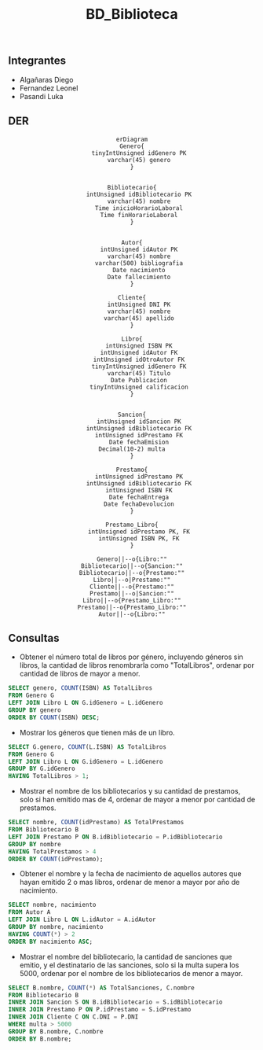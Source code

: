 <br>
<h1 align= "center">BD_Biblioteca</h1>
<br>

## Integrantes

- Algañaras Diego
- Fernandez Leonel
- Pasandi Luka


## DER

<div align="center">

```mermaid
erDiagram
Genero{
    tinyIntUnsigned idGenero PK
    varchar(45) genero
}


Bibliotecario{
    intUnsigned idBibliotecario PK
    varchar(45) nombre
    Time inicioHorarioLaboral
    Time finHorarioLaboral
}


Autor{
    intUnsigned idAutor PK
    varchar(45) nombre
    varchar(500) bibliografia
    Date nacimiento
    Date fallecimiento
}

Cliente{
    intUnsigned DNI PK
    varchar(45) nombre
    varchar(45) apellido
}

Libro{
    intUnsigned ISBN PK
    intUnsigned idAutor FK
    intUnsigned idOtroAutor FK
    tinyIntUnsigned idGenero FK
    varchar(45) Titulo
    Date Publicacion
    tinyIntUnsigned calificacion
}


Sancion{
    intUnsigned idSancion PK
    intUnsigned idBibliotecario FK
    intUnsigned idPrestamo FK
    Date fechaEmision
    Decimal(10-2) multa    
}

Prestamo{
    intUnsigned idPrestamo PK
    intUnsigned idBibliotecario FK
    intUnsigned ISBN FK
    Date fechaEntrega
    Date fechaDevolucion
}

Prestamo_Libro{
    intUnsigned idPrestamo PK, FK
    intUnsigned ISBN PK, FK
}

Genero||--o{Libro:""
Bibliotecario||--o{Sancion:""
Bibliotecario||--o{Prestamo:""
Libro||--o|Prestamo:""
Cliente||--o{Prestamo:""
Prestamo||--o|Sancion:""
Libro||--o{Prestamo_Libro:""
Prestamo||--o{Prestamo_Libro:""
Autor||--o{Libro:""

```
</div>

## Consultas

- Obtener el número total de libros por género, incluyendo géneros sin libros, la cantidad de libros renombrarla como "TotalLibros", ordenar por cantidad de libros de mayor a menor.

```sql
SELECT genero, COUNT(ISBN) AS TotalLibros
FROM Genero G
LEFT JOIN Libro L ON G.idGenero = L.idGenero
GROUP BY genero
ORDER BY COUNT(ISBN) DESC;
```

- Mostrar los géneros que tienen más de un libro.

```sql
SELECT G.genero, COUNT(L.ISBN) AS TotalLibros
FROM Genero G
LEFT JOIN Libro L ON G.idGenero = L.idGenero
GROUP BY G.idGenero
HAVING TotalLibros > 1;
```

- Mostrar el nombre de los bibliotecarios y su cantidad de prestamos, solo si han emitido mas de 4, ordenar de mayor a menor por cantidad de prestamos.

```sql
SELECT nombre, COUNT(idPrestamo) AS TotalPrestamos
FROM Bibliotecario B
LEFT JOIN Prestamo P ON B.idBibliotecario = P.idBibliotecario
GROUP BY nombre
HAVING TotalPrestamos > 4
ORDER BY COUNT(idPrestamo);
```

- Obtener el nombre y la fecha de nacimiento de aquellos autores que hayan emitido 2 o mas libros, ordenar de menor a mayor por año de nacimiento. 

```sql
SELECT nombre, nacimiento
FROM Autor A
LEFT JOIN Libro L ON L.idAutor = A.idAutor
GROUP BY nombre, nacimiento
HAVING COUNT(*) > 2
ORDER BY nacimiento ASC;
```

- Mostrar el nombre del bibliotecario, la cantidad de sanciones que emitio, y el destinatario de las sanciones, solo si la multa supera los 5000, ordenar por el nombre de los bibliotecarios de menor a mayor.

```sql
SELECT B.nombre, COUNT(*) AS TotalSanciones, C.nombre
FROM Bibliotecario B
INNER JOIN Sancion S ON B.idBibliotecario = S.idBibliotecario
INNER JOIN Prestamo P ON P.idPrestamo = S.idPrestamo
INNER JOIN Cliente C ON C.DNI = P.DNI 
WHERE multa > 5000
GROUP BY B.nombre, C.nombre
ORDER BY B.nombre;
```